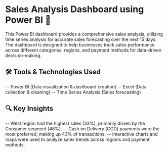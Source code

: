 # Sales Analysis Dashboard using Power BI 🚀

This Power BI dashboard provides a comprehensive sales analysis, utilizing time series analysis for accurate sales forecasting over the next 15 days. 
The dashboard is designed to help businesses track sales performance across different categories, regions, and payment methods for data-driven decision-making.

## 🛠️ Tools & Technologies Used
-- Power BI (Data visualization & dashboard creation)
-- Excel (Data collection & cleaning)
-- Time Series Analysis (Sales forecasting)

## 🔍 Key Insights
-- West region had the highest sales (33%), primarily driven by the Consumer segment (48%).
-- Cash on Delivery (COD) payments were the most preferred, making up 43% of transactions.
-- Interactive charts and maps were used to analyze sales trends across regions and payment methods.
